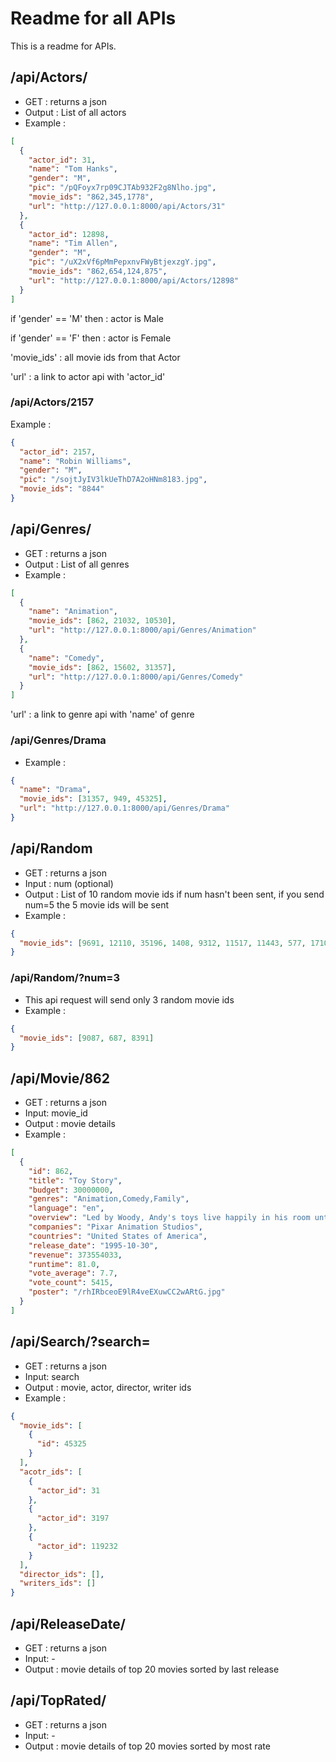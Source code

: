 # Readme for all APIs

This is a readme for APIs.

## /api/Actors/

- GET : returns a json
- Output : List of all actors
- Example :

```json
[
  {
    "actor_id": 31,
    "name": "Tom Hanks",
    "gender": "M",
    "pic": "/pQFoyx7rp09CJTAb932F2g8Nlho.jpg",
    "movie_ids": "862,345,1778",
    "url": "http://127.0.0.1:8000/api/Actors/31"
  },
  {
    "actor_id": 12898,
    "name": "Tim Allen",
    "gender": "M",
    "pic": "/uX2xVf6pMmPepxnvFWyBtjexzgY.jpg",
    "movie_ids": "862,654,124,875",
    "url": "http://127.0.0.1:8000/api/Actors/12898"
  }
]
```

if 'gender' == 'M' then : actor is Male

if 'gender' == 'F' then : actor is Female

'movie_ids' : all movie ids from that Actor

'url' : a link to actor api with 'actor_id'

### /api/Actors/2157

Example :

```json
{
  "actor_id": 2157,
  "name": "Robin Williams",
  "gender": "M",
  "pic": "/sojtJyIV3lkUeThD7A2oHNm8183.jpg",
  "movie_ids": "8844"
}
```

## /api/Genres/

- GET : returns a json
- Output : List of all genres
- Example :

```json
[
  {
    "name": "Animation",
    "movie_ids": [862, 21032, 10530],
    "url": "http://127.0.0.1:8000/api/Genres/Animation"
  },
  {
    "name": "Comedy",
    "movie_ids": [862, 15602, 31357],
    "url": "http://127.0.0.1:8000/api/Genres/Comedy"
  }
]
```

'url' : a link to genre api with 'name' of genre

### /api/Genres/Drama

- Example :

```json
{
  "name": "Drama",
  "movie_ids": [31357, 949, 45325],
  "url": "http://127.0.0.1:8000/api/Genres/Drama"
}
```

## /api/Random

- GET : returns a json
- Input : num (optional)
- Output : List of 10 random movie ids if num hasn't been sent, if you send num=5 the 5 movie ids will be sent
- Example :

```json
{
  "movie_ids": [9691, 12110, 35196, 1408, 9312, 11517, 11443, 577, 1710, 10530]
}
```

### /api/Random/?num=3

- This api request will send only 3 random movie ids
- Example :

```json
{
  "movie_ids": [9087, 687, 8391]
}
```

## /api/Movie/862

- GET : returns a json
- Input: movie_id
- Output : movie details
- Example :

```json
[
  {
    "id": 862,
    "title": "Toy Story",
    "budget": 30000000,
    "genres": "Animation,Comedy,Family",
    "language": "en",
    "overview": "Led by Woody, Andy's toys live happily in his room until Andy's birthday brings Buzz Lightyear onto the scene. Afraid of losing his place in Andy's heart, Woody plots against Buzz. But when circumstances separate Buzz and Woody from their owner, the duo eventually learns to put aside their differences.",
    "companies": "Pixar Animation Studios",
    "countries": "United States of America",
    "release_date": "1995-10-30",
    "revenue": 373554033,
    "runtime": 81.0,
    "vote_average": 7.7,
    "vote_count": 5415,
    "poster": "/rhIRbceoE9lR4veEXuwCC2wARtG.jpg"
  }
]
```

## /api/Search/?search=

- GET : returns a json
- Input: search
- Output : movie, actor, director, writer ids
- Example :

```json
{
  "movie_ids": [
    {
      "id": 45325
    }
  ],
  "acotr_ids": [
    {
      "actor_id": 31
    },
    {
      "actor_id": 3197
    },
    {
      "actor_id": 119232
    }
  ],
  "director_ids": [],
  "writers_ids": []
}
```

## /api/ReleaseDate/

- GET : returns a json
- Input: -
- Output : movie details of top 20 movies sorted by last release

## /api/TopRated/

- GET : returns a json
- Input: -
- Output : movie details of top 20 movies sorted by most rate
